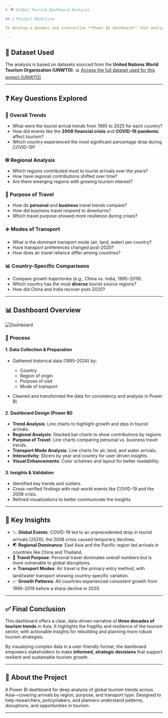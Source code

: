 ```yaml
---
# 🌍 Global Tourism Dashboard Analysis

## 📌 Project Objective

To develop a dynamic and interactive **Power BI dashboard** that analyzes global tourist arrival trends across major Asian countries. The goal is to uncover growth patterns, declines during global events, and regional contributions—ultimately offering **actionable insights** for policymakers and industry stakeholders to support **sustainable tourism development**.

---
```


## 📂 Dataset Used

The analysis is based on datasets sourced from the **United Nations World Tourism Organization (UNWTO)**.
📊 [Access the full dataset used for this project (UNWTO)](./unwto-all-data.xlsx)


---

## ❓ Key Questions Explored

### 🧭 Overall Trends

* What were the tourist arrival trends from 1995 to 2025 for each country?
* How did events like the **2008 financial crisis** and **COVID-19 pandemic** affect tourism?
* Which country experienced the most significant percentage drop during COVID-19?

### 🌐 Regional Analysis

* Which regions contributed most to tourist arrivals over the years?
* How have regional contributions shifted over time?
* Are there emerging regions with growing tourism interest?

### 🎯 Purpose of Travel

* How do **personal** and **business** travel trends compare?
* How did business travel respond to downturns?
* Which travel purpose showed more resilience during crises?

### ✈️ Modes of Transport

* What is the dominant transport mode (air, land, water) per country?
* Have transport preferences changed post-2020?
* How does air travel reliance differ among countries?

### 📊 Country-Specific Comparisons

* Compare growth trajectories (e.g., China vs. India, 1995–2019).
* Which country has the most **diverse** tourist source regions?
* How did China and India recover post-2020?

---

## 📊 Dashboard Overview
![Dashboard](https://github.com/user-attachments/assets/eca9a6e4-7d7b-4a9c-a69a-19bd347baaba)


### 🔧 Process

#### 1. **Data Collection & Preparation**

* Gathered historical data (1995–2024) by:

  * Country
  * Region of origin
  * Purpose of visit
  * Mode of transport
* Cleaned and transformed the data for consistency and analysis in Power BI.

#### 2. **Dashboard Design (Power BI)**

* **Trend Analysis**: Line charts to highlight growth and dips in tourist arrivals.
* **Regional Analysis**: Stacked bar charts to show contributions by regions.
* **Purpose of Travel**: Line charts comparing personal vs. business travel trends.
* **Transport Mode Analysis**: Line charts for air, land, and water arrivals.
* **Interactivity**: Slicers by year and country for user-driven insights.
* **Visual Enhancements**: Color schemes and layout for better readability.

#### 3. **Insights & Validation**

* Identified key trends and outliers.
* Cross-verified findings with real-world events like COVID-19 and the 2008 crisis.
* Refined visualizations to better communicate the insights.

---

## 📌 Key Insights

* 📉 **Global Events**: COVID-19 led to an unprecedented drop in tourist arrivals (2020); the 2008 crisis caused temporary declines.
* 🌏 **Regional Dominance**: East Asia and the Pacific region led arrivals in countries like China and Thailand.
* 🧳 **Travel Purpose**: Personal travel dominates overall numbers but is more vulnerable to global disruptions.
* ✈️ **Transport Modes**: Air travel is the primary entry method, with land/water transport showing country-specific variation.
* 📈 **Growth Patterns**: All countries experienced consistent growth from 1995–2019 before a sharp decline in 2020.

---

## ✅ Final Conclusion

This dashboard offers a clear, data-driven narrative of **three decades of tourism trends** in Asia. It highlights the fragility and resilience of the tourism sector, with actionable insights for rebuilding and planning more robust tourism strategies.

By visualizing complex data in a user-friendly format, the dashboard empowers stakeholders to make **informed, strategic decisions** that support resilient and sustainable tourism growth.

---

## 🧠 About the Project

A Power BI dashboard for deep analysis of global tourism trends across Asia—covering arrivals by region, purpose, and transport type. Designed to help researchers, policymakers, and planners understand patterns, disruptions, and opportunities in tourism.

---

